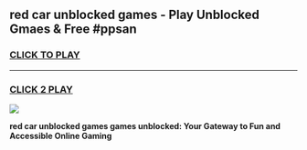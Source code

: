
## red car unblocked games - Play Unblocked Gmaes & Free #ppsan
<h3>
<a href="https://news.freeplayer.one?title=red_car_unblocked_games&ref=03M">CLICK TO PLAY</a></h3>
<hr>

<h3>
<a href="https://news.freeplayer.one?title=red_car_unblocked_games&ref=03M">CLICK 2 PLAY</a>
  
</h3>

<a href="https://news.freeplayer.one?title=red_car_unblocked_games&ref=03M"><img src="https://clearcache.store/games.png"></a>


**red car unblocked games games unblocked: Your Gateway to Fun and Accessible Online Gaming**
